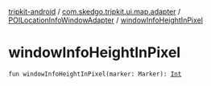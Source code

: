 [tripkit-android](../../index.md) / [com.skedgo.tripkit.ui.map.adapter](../index.md) / [POILocationInfoWindowAdapter](index.md) / [windowInfoHeightInPixel](./window-info-height-in-pixel.md)

# windowInfoHeightInPixel

`fun windowInfoHeightInPixel(marker: Marker): `[`Int`](https://kotlinlang.org/api/latest/jvm/stdlib/kotlin/-int/index.html)
